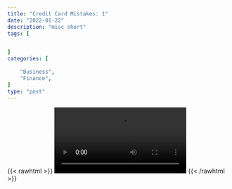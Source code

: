 ```yaml
---
title: "Credit Card Mistakes: 1"
date: "2022-01-22"
description: "misc short"
tags: [


]
categories: [
    
    "Business",
    "Finance",
]
type: "post"
---
```

{{< rawhtml >}}
    <video width="auto" height="auto" controls>
        <source src="https://clips.dev00ps.com/MISC/credit_card_mistake1.mp4" type="video/mp4"> 
    </video>
{{< /rawhtml >}}    